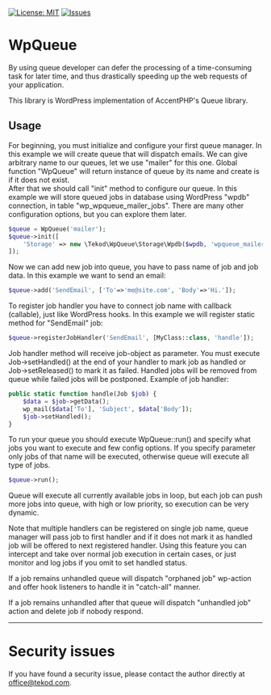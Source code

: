 [![License: MIT](https://img.shields.io/badge/License-MIT-yellow.svg)](https://opensource.org/licenses/MIT)
[![Issues](https://img.shields.io/github/issues/tekod/WpQueue.svg)](https://github.com/tekod/WpCacheController/issues)

# WpQueue
By using queue developer can defer the processing of a time-consuming task for later time,
and thus drastically speeding up the web requests of your application.

This library is WordPress implementation of AccentPHP's Queue library.


## Usage

For beginning, you must initialize and configure your first queue manager.
In this example we will create queue that will dispatch emails. 
We can give arbitrary name to our queues, let we use "mailer" for this one.
Global function "WpQueue" will return instance of queue by its name and create is if it does not exist.  
After that we should call "init" method to configure our queue.
In this example we will store queued jobs in database using WordPress "wpdb" connection, in table "wp_wpqueue_mailer_jobs".
There are many other configuration options, but you can explore them later.
```php
$queue = WpQueue('mailer');
$queue->init([
    'Storage' => new \Tekod\WpQueue\Storage\Wpdb($wpdb, 'wpqueue_mailer_jobs'),
]);
```

Now we can add new job into queue, you have to pass name of job and job data.
In this example we want to send an email:
```php
$queue->add('SendEmail', ['To'=>'me@site.com', 'Body'=>'Hi.']);
```

To register job handler you have to connect job name with callback (callable),
just like WordPress hooks. 
In this example we will register static method for "SendEmail" job:
```php
$queue->registerJobHandler('SendEmail', [MyClass::class, 'handle']);
```

Job handler method will receive job-object as parameter.
You must execute Job->setHandled() at the end of your handler to mark job 
as handled or Job->setReleased() to mark it as failed.
Handled jobs will be removed from queue while failed jobs will be postponed.
Example of job handler:
```php
public static function handle(Job $job) {
    $data = $job->getData();
    wp_mail($data['To'], 'Subject', $data['Body']);
    $job->setHandled();
}
```

To run your queue you should execute WpQueue::run() and specify what jobs you
want to execute and few config options. 
If you specify parameter only jobs of that name will be executed, otherwise queue will execute all type of jobs.
```php
$queue->run();
```
Queue will execute all currently available jobs in loop, 
but each job can push more jobs into queue, with high or low priority, so execution can be very dynamic.

Note that multiple handlers can be registered on single job name,
queue manager will pass job to first handler and if it does not mark it
as handled job will be offered to next registered handler.
Using this feature you can intercept and take over normal job execution 
in certain cases, or just monitor and log jobs if you omit to set handled status.

If a job remains unhandled queue will dispatch "orphaned job" wp-action and offer
hook listeners to handle it in "catch-all" manner.

If a job remains unhandled after that queue will dispatch "unhandled job" action 
and delete job if nobody respond. 

---

# Security issues

If you have found a security issue, please contact the author directly at office@tekod.com.

